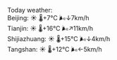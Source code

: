 Today weather:  
Beijing: ☀️   🌡️+7°C 🌬️↓7km/h  
Tianjin: ☀️   🌡️+16°C 🌬️↗11km/h  
Shijiazhuang: ☀️   🌡️+15°C 🌬️↓4km/h  
Tangshan: ☀️   🌡️+12°C 🌬️←5km/h  
